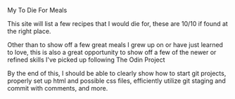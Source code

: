 My To Die For Meals 

This site will list a few recipes that I would die for, these are 10/10 if found at the right place.

Other than to show off a few great meals I grew up on or have just learned to love, this is also a great opportunity to show off a few of the newer or refined skills I've picked up following The Odin Project 

By the end of this, I should be able to clearly show how to start git projects, properly set up html and possible css files, efficiently utilize git staging and commit with comments, and more. 

